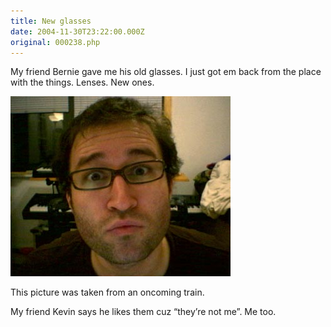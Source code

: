 ```yaml
---
title: New glasses
date: 2004-11-30T23:22:00.000Z
original: 000238.php
---
```


My friend Bernie gave me his old glasses. I just got em back from the place with the things. Lenses. New ones.

<p class="polaroid" style="--deg: -2deg"><img src="./bernie-glasses.jpg" /></p>

This picture was taken from an oncoming train.

My friend Kevin says he likes them cuz “they’re not me”. Me too.
